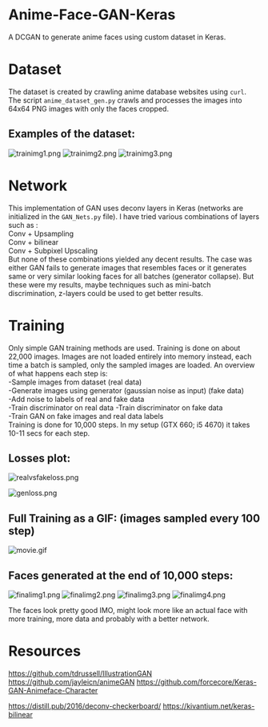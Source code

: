 # Anime-Face-GAN-Keras

A DCGAN to generate anime faces using custom dataset in Keras.  

# Dataset  

The dataset is created by crawling anime database websites using `curl`. The script `anime_dataset_gen.py` crawls and processes the images into 64x64 PNG images with only the faces cropped.  

## Examples of the dataset:  
 ![trainimg1.png](https://github.com/pavitrakumar78/Anime-Face-GAN-Keras/blob/master/images/train_img1.png)
 ![trainimg2.png](https://github.com/pavitrakumar78/Anime-Face-GAN-Keras/blob/master/images/train_img2.png)
 ![trainimg3.png](https://github.com/pavitrakumar78/Anime-Face-GAN-Keras/blob/master/images/train_img3.png)
 
 # Network  

This implementation of GAN uses deconv layers in Keras (networks are initialized in the `GAN_Nets.py` file). I have tried various combinations of layers such as :  
Conv + Upsampling  
Conv + bilinear  
Conv + Subpixel Upscaling  
But none of these combinations yielded any decent results. The case was either GAN fails to generate images that resembles faces or it generates same or very similar looking faces for all batches (generator collapse). But these were my results, maybe techniques such as mini-batch discrimination, z-layers could be used to get better results.  

# Training

Only simple GAN training methods are used. Training is done on about 22,000 images. Images are not loaded entirely into memory instead, each time a batch is sampled, only the sampled images are loaded. An overview of what happens each step is:  
-Sample images from dataset (real data)  
-Generate images using generator (gaussian noise as input) (fake data)  
-Add noise to labels of real and fake data  
-Train discriminator on real data 
-Train discriminator on fake data  
-Train GAN on fake images and real data labels  
Training is done for 10,000 steps. In my setup (GTX 660; i5 4670) it takes 10-11 secs for each step.  

## Losses plot:

![realvsfakeloss.png](https://github.com/pavitrakumar78/Anime-Face-GAN-Keras/blob/master/images/realvsfakeloss.png)

![genloss.png](https://github.com/pavitrakumar78/Anime-Face-GAN-Keras/blob/master/images/genloss.png)

## Full Training as a GIF: (images sampled every 100 step)

![movie.gif](https://github.com/pavitrakumar78/Anime-Face-GAN-Keras/blob/master/images/movie.gif)

## Faces generated at the end of 10,000 steps:

![finalimg1.png](https://github.com/pavitrakumar78/Anime-Face-GAN-Keras/blob/master/images/final_img1.png)
![finalimg2.png](https://github.com/pavitrakumar78/Anime-Face-GAN-Keras/blob/master/images/final_img2.png)
![finalimg3.png](https://github.com/pavitrakumar78/Anime-Face-GAN-Keras/blob/master/images/final_img3.png)
![finalimg4.png](https://github.com/pavitrakumar78/Anime-Face-GAN-Keras/blob/master/images/final_img4.png)

The faces look pretty good IMO, might look more like an actual face with more training, more data and probably with a better network.

# Resources
https://github.com/tdrussell/IllustrationGAN
https://github.com/jayleicn/animeGAN
https://github.com/forcecore/Keras-GAN-Animeface-Character

https://distill.pub/2016/deconv-checkerboard/
https://kivantium.net/keras-bilinear
